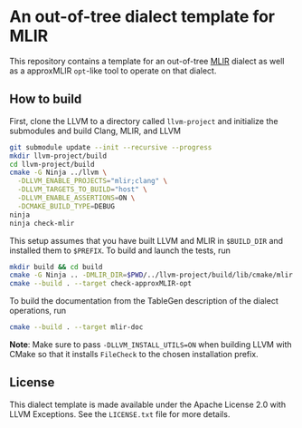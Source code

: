 # An out-of-tree dialect template for MLIR

This repository contains a template for an out-of-tree [MLIR](https://mlir.llvm.org/) dialect as well as a
approxMLIR `opt`-like tool to operate on that dialect.

## How to build

First, clone the LLVM to a directory called `llvm-project` and initialize the submodules and build Clang, MLIR, and LLVM

```sh
git submodule update --init --recursive --progress
mkdir llvm-project/build
cd llvm-project/build
cmake -G Ninja ../llvm \
  -DLLVM_ENABLE_PROJECTS="mlir;clang" \
  -DLLVM_TARGETS_TO_BUILD="host" \
  -DLLVM_ENABLE_ASSERTIONS=ON \
  -DCMAKE_BUILD_TYPE=DEBUG 
ninja
ninja check-mlir
```

This setup assumes that you have built LLVM and MLIR in `$BUILD_DIR` and installed them to `$PREFIX`. To build and launch the tests, run
```sh
mkdir build && cd build
cmake -G Ninja .. -DMLIR_DIR=$PWD/../llvm-project/build/lib/cmake/mlir -DLLVM_EXTERNAL_LIT=$PWD/../llvm-project/build/bin/llvm-lit
cmake --build . --target check-approxMLIR-opt
```
To build the documentation from the TableGen description of the dialect
operations, run
```sh
cmake --build . --target mlir-doc
```
**Note**: Make sure to pass `-DLLVM_INSTALL_UTILS=ON` when building LLVM with
CMake so that it installs `FileCheck` to the chosen installation prefix.

## License

This dialect template is made available under the Apache License 2.0 with LLVM Exceptions. See the `LICENSE.txt` file for more details.
